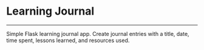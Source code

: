 # Learning Journal
---
Simple Flask learning journal app. Create journal entries with a title, date, time spent, lessons learned, and resources used. 